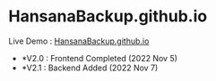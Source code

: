 # HansanaBackup.github.io

Live Demo : <a href="https://HansanaBackup.github.io">HansanaBackup.github.io</a>

- *V2.0 : Frontend Completed (2022 Nov 5)
- *V2.1 : Backend Added (2022 Nov 7)
